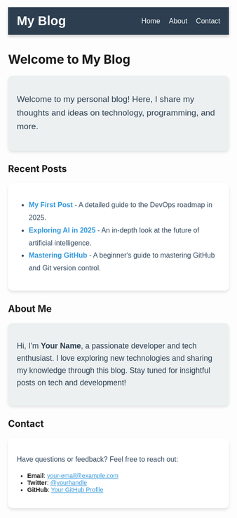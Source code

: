 <!-- Navbar -->
<div style="
  background-color: #2c3e50; 
  padding: 15px 20px; 
  display: flex; 
  justify-content: space-between; 
  align-items: center; 
  font-family: Arial, sans-serif; 
  color: white;
  box-shadow: 0px 4px 6px rgba(0, 0, 0, 0.2);">
  <h1 style="margin: 0; font-size: 1.8rem;">My Blog</h1>
  <ul style="
    display: flex; 
    list-style: none; 
    margin: 0; 
    padding: 0;">
    <li style="margin-left: 20px;">
      <a href="/" style="color: white; text-decoration: none; font-size: 1rem;">Home</a>
    </li>
    <li style="margin-left: 20px;">
      <a href="#about" style="color: white; text-decoration: none; font-size: 1rem;">About</a>
    </li>
    <li style="margin-left: 20px;">
      <a href="#contact" style="color: white; text-decoration: none; font-size: 1rem;">Contact</a>
    </li>
  </ul>
</div>

# Welcome to My Blog
<div style="
  font-family: Arial, sans-serif; 
  max-width: 800px; 
  margin: 20px auto; 
  padding: 20px; 
  background-color: #ecf0f1; 
  border-radius: 10px; 
  box-shadow: 0px 4px 6px rgba(0, 0, 0, 0.1);">
  <p style="font-size: 1.2rem; line-height: 1.6; color: #2c3e50;">
    Welcome to my personal blog! Here, I share my thoughts and ideas on technology, programming, and more.
  </p>
</div>

## Recent Posts
<div style="
  font-family: Arial, sans-serif; 
  max-width: 800px; 
  margin: 20px auto; 
  padding: 20px; 
  background-color: #ffffff; 
  border-radius: 10px; 
  box-shadow: 0px 4px 6px rgba(0, 0, 0, 0.1);">
  <ul style="font-size: 1rem; line-height: 1.8; color: #34495e;">
    <li>
      <a href="/_posts/2025-01-09-devops-roadmap.md" style="color: #3498db; text-decoration: none;">
        <b>My First Post</b>
      </a>  
      - A detailed guide to the DevOps roadmap in 2025.
    </li>
    <li>
      <a href="/_posts/2025-01-10-ai-future.md" style="color: #3498db; text-decoration: none;">
        <b>Exploring AI in 2025</b>
      </a>  
      - An in-depth look at the future of artificial intelligence.
    </li>
    <li>
      <a href="/_posts/2025-01-11-mastering-github.md" style="color: #3498db; text-decoration: none;">
        <b>Mastering GitHub</b>
      </a>  
      - A beginner's guide to mastering GitHub and Git version control.
    </li>
  </ul>
</div>

## About Me
<div style="
  font-family: Arial, sans-serif; 
  max-width: 800px; 
  margin: 20px auto; 
  padding: 20px; 
  background-color: #ecf0f1; 
  border-radius: 10px; 
  box-shadow: 0px 4px 6px rgba(0, 0, 0, 0.1);">
  <p style="font-size: 1.1rem; line-height: 1.6; color: #2c3e50;">
    Hi, I’m <b>Your Name</b>, a passionate developer and tech enthusiast. I love exploring new technologies and sharing my knowledge through this blog. Stay tuned for insightful posts on tech and development!
  </p>
</div>

## Contact
<div style="
  font-family: Arial, sans-serif; 
  max-width: 800px; 
  margin: 20px auto; 
  padding: 20px; 
  background-color: #ffffff; 
  border-radius: 10px; 
  box-shadow: 0px 4px 6px rgba(0, 0, 0, 0.1);">
  <p style="font-size: 1rem; line-height: 1.6; color: #34495e;">
    Have questions or feedback? Feel free to reach out:
    <ul>
      <li><b>Email</b>: <a href="mailto:your-email@example.com" style="color: #3498db;">your-email@example.com</a></li>
      <li><b>Twitter</b>: <a href="https://twitter.com/yourhandle" style="color: #3498db;">@yourhandle</a></li>
      <li><b>GitHub</b>: <a href="https://github.com/yourusername" style="color: #3498db;">Your GitHub Profile</a></li>
    </ul>
  </p>
</div>
